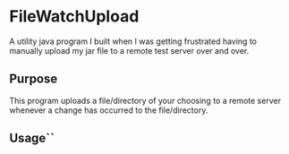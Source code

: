 # FileWatchUpload
A utility java program I built when I was getting frustrated having to manually upload my jar file to a remote test server over and over.

## Purpose
This program uploads a file/directory of your choosing to a remote server whenever a change has occurred to the file/directory.

## Usage``